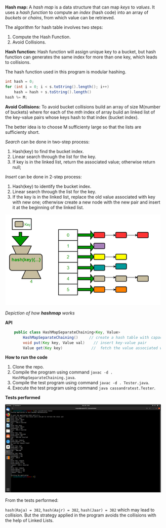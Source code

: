 **Hash map:** A *hash map* is a data structure that can map *keys* to *values*. It uses a *hash function* to compute an *index* (hash code) into an array of *buckets* or *chains*, from which value can be retrieved.

The algorithm for hash table involves two steps:
1. Compute the Hash Function.
2. Avoid Collisions.

**Hash function:** Hash function will assign unique key to a bucket, but hash function can generates the same index for more than one key, which leads to collisions.

The hash function used in this program is modular hashing.

```java
int hash = 0;
for (int i = 0; i < s.toString().length(); i++)
	hash = hash + s.toString().length()
hash %= M;
```

**Avoid Collisions:**
To avoid bucket collisions build an array of size M(number of buckets) where for each of the *mth* index of array build an linked list of the key-value pairs whose keys hash to that index (bucket index). 

The better idea is to choose M sufficienty large so that the lists are sufficienty short.

*Search* can be done in two-step process:
1. Hash(key) to find the bucket index. 
2. Linear search through the list for the key.  
3. If key is in the linked list, return the associated value; otherwise return null;

*Insert* can be done in 2-step process:
1. Hash(key) to identify the bucket index.
2. Linear search through the list for the key.
3. If the key is in the linked list, replace the old value associated with key with new one; otherwisw create a new node with the new <key-value> pair and insert it at the beginning of the linked list.

![picture](hash-table.png)

*Depiction of how __hashmap__ works*

**API**

```java
	public class HashMapSeparateChaining<Key, Value>
		HashMapSeparateChaining()     // create a hash table with capacity = 888
		void put(Key key, Value val)    // insert key-value pair
		Value get(Key key)             //  fetch the value associated with key
```

**How to run the code**
1. Clone the repo.
2. Compile the program using command `javac -d . HashMapSeparateChaining.java`.
3. Compile the test program using command `javac -d . Tester.java`.
4. Execute the test program using command `java cassandratest.Tester`.

**Tests performed**

![picture](screenshot_1.png)

From the tests performed:

`hash(Raja) = 382`, `hash(Aajr) = 382`, `hash(Jaar) = 382` which may lead to collision. But the strategy applied in the program avoids the collisions with the help of Linked Lists.

